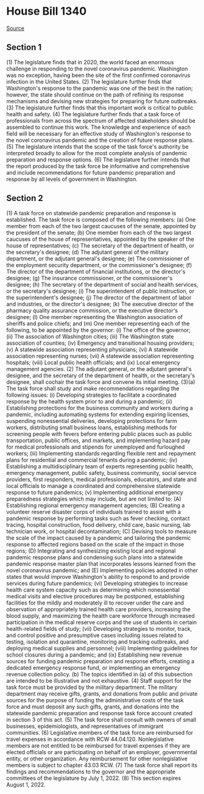 # House Bill 1340

[Source](http://lawfilesext.leg.wa.gov/biennium/2021-22/Xml/Bills/House%20Bills/1340.xml)
## Section 1
(1) The legislature finds that in 2020, the world faced an enormous challenge in responding to the novel coronavirus pandemic. Washington was no exception, having been the site of the first confirmed coronavirus infection in the United States.
(2) The legislature further finds that Washington's response to the pandemic was one of the best in the nation; however, the state should continue on the path of refining its response mechanisms and devising new strategies for preparing for future outbreaks.
(3) The legislature further finds that this important work is critical to public health and safety.
(4) The legislature further finds that a task force of professionals from across the spectrum of affected stakeholders should be assembled to continue this work. The knowledge and experience of each field will be necessary for an effective study of Washington's response to the novel coronavirus pandemic and the creation of future response plans.
(5) The legislature intends that the scope of the task force's authority be interpreted broadly to allow for the most complete analysis of pandemic preparation and response options.
(6) The legislature further intends that the report produced by the task force be informative and comprehensive and include recommendations for future pandemic preparation and response by all levels of government in Washington.

## Section 2
(1) A task force on statewide pandemic preparation and response is established. The task force is composed of the following members:
(a) One member from each of the two largest caucuses of the senate, appointed by the president of the senate;
(b) One member from each of the two largest caucuses of the house of representatives, appointed by the speaker of the house of representatives;
(c) The secretary of the department of health, or the secretary's designee;
(d) The adjutant general of the military department, or the adjutant general's designee;
(e) The commissioner of the employment security department, or the commissioner's designee;
(f) The director of the department of financial institutions, or the director's designee;
(g) The insurance commissioner, or the commissioner's designee;
(h) The secretary of the department of social and health services, or the secretary's designee;
(i) The superintendent of public instruction, or the superintendent's designee;
(j) The director of the department of labor and industries, or the director's designee;
(k) The executive director of the pharmacy quality assurance commission, or the executive director's designee;
(l) One member representing the Washington association of sheriffs and police chiefs; and
(m) One member representing each of the following, to be appointed by the governor:
(i) The office of the governor;
(ii) The association of Washington cities;
(iii) The Washington state association of counties;
(iv) Emergency and transitional housing providers;
(v) A statewide association representing physicians;
(vi) A statewide association representing nurses;
(vii) A statewide association representing hospitals;
(viii) Local public health officials; and
(ix) Local emergency management agencies.
(2) The adjutant general, or the adjutant general's designee, and the secretary of the department of health, or the secretary's designee, shall cochair the task force and convene its initial meeting.
(3)(a) The task force shall study and make recommendations regarding the following issues:
(i) Developing strategies to facilitate a coordinated response by the health system prior to and during a pandemic;
(ii) Establishing protections for the business community and workers during a pandemic, including automating systems for extending expiring licenses, suspending nonessential deliveries, developing protections for farm workers, distributing small business loans, establishing methods for screening people with fevers before entering public places such as public transportation, public offices, and markets, and implementing hazard pay for medical professionals and stipends for unemployed and furloughed workers;
(iii) Implementing standards regarding flexible rent and repayment plans for residential and commercial tenants during a pandemic;
(iv) Establishing a multidisciplinary team of experts representing public health, emergency management, public safety, business community, social service providers, first responders, medical professionals, educators, and state and local officials to manage a coordinated and comprehensive statewide response to future pandemics;
(v) Implementing additional emergency preparedness strategies which may include, but are not limited to:
(A) Establishing regional emergency management agencies;
(B) Creating a volunteer reserve disaster corps of individuals trained to assist with a pandemic response by performing tasks such as fever checking, contact tracing, hospital construction, food delivery, child care, basic nursing, lab technician work, or hospital decontamination;
(C) Devising tools to measure the scale of the impact caused by a pandemic and tailoring the pandemic response to affected regions based on the scale of the impact in those regions;
(D) Integrating and synthesizing existing local and regional pandemic response plans and condensing such plans into a statewide pandemic response master plan that incorporates lessons learned from the novel coronavirus pandemic; and
(E) Implementing policies adopted in other states that would improve Washington's ability to respond to and provide services during future pandemics;
(vi) Developing strategies to increase health care system capacity such as determining which nonessential medical visits and elective procedures may be postponed, establishing facilities for the mildly and moderately ill to recover under the care and observation of appropriately trained health care providers, increasing the blood supply, and maximizing the health care workforce through increased participation in the medical reserve corps and the use of students in certain health-related fields of study;
(vii) Developing strategies to monitor, track, and control positive and presumptive cases including issues related to testing, isolation and quarantine, monitoring and tracking outbreaks, and deploying medical supplies and personnel;
(viii) Implementing guidelines for school closures during a pandemic; and
(ix) Establishing new revenue sources for funding pandemic preparation and response efforts, creating a dedicated emergency response fund, or implementing an emergency revenue collection policy.
(b) The topics identified in (a) of this subsection are intended to be illustrative and not exhaustive.
(4) Staff support for the task force must be provided by the military department. The military department may receive gifts, grants, and donations from public and private sources for the purpose of funding the administrative costs of the task force and must deposit any such gifts, grants, and donations into the statewide pandemic preparation and response task force account created in section 3 of this act.
(5) The task force shall consult with owners of small businesses, epidemiologists, and representatives of immigrant communities.
(6) Legislative members of the task force are reimbursed for travel expenses in accordance with RCW 44.04.120. Nonlegislative members are not entitled to be reimbursed for travel expenses if they are elected officials or are participating on behalf of an employer, governmental entity, or other organization. Any reimbursement for other nonlegislative members is subject to chapter 43.03 RCW.
(7) The task force shall report its findings and recommendations to the governor and the appropriate committees of the legislature by July 1, 2022.
(8) This section expires August 1, 2022.
